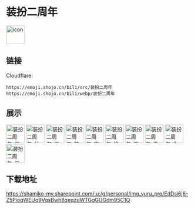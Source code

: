 # 装扮二周年
<img src="https://emoji.shojo.cn/bili/src/装扮二周年/icon.png" width="50" height="50" alt="icon">

## 链接
Cloudflare:
```
https://emoji.shojo.cn/bili/src/装扮二周年
https://emoji.shojo.cn/bili/webp/装扮二周年
```
## 展示
<img src="https://emoji.shojo.cn/bili/src/装扮二周年/装扮二周年-蛋糕.png" width="50" height="50" alt="装扮二周年-蛋糕">
<img src="https://emoji.shojo.cn/bili/src/装扮二周年/装扮二周年-放礼花.png" width="50" height="50" alt="装扮二周年-放礼花">
<img src="https://emoji.shojo.cn/bili/src/装扮二周年/装扮二周年-干杯.png" width="50" height="50" alt="装扮二周年-干杯">
<img src="https://emoji.shojo.cn/bili/src/装扮二周年/装扮二周年-鼓掌.png" width="50" height="50" alt="装扮二周年-鼓掌">
<img src="https://emoji.shojo.cn/bili/src/装扮二周年/装扮二周年-嗨起来.png" width="50" height="50" alt="装扮二周年-嗨起来">
<img src="https://emoji.shojo.cn/bili/src/装扮二周年/装扮二周年-换新衣.png" width="50" height="50" alt="装扮二周年-换新衣">
<img src="https://emoji.shojo.cn/bili/src/装扮二周年/装扮二周年-两岁啦.png" width="50" height="50" alt="装扮二周年-两岁啦">
<img src="https://emoji.shojo.cn/bili/src/装扮二周年/装扮二周年-撒花花.png" width="50" height="50" alt="装扮二周年-撒花花">
<img src="https://emoji.shojo.cn/bili/src/装扮二周年/装扮二周年-生日快乐.png" width="50" height="50" alt="装扮二周年-生日快乐">
<img src="https://emoji.shojo.cn/bili/src/装扮二周年/装扮二周年-摇花扇.png" width="50" height="50" alt="装扮二周年-摇花扇">

## 下载地址

https://shamiko-my.sharepoint.com/:u:/g/personal/img_yuru_pro/EdDsi6j6-Z5PioqWEUq9VqsBwh8qeqzuWTGgGUGdm95C1Q